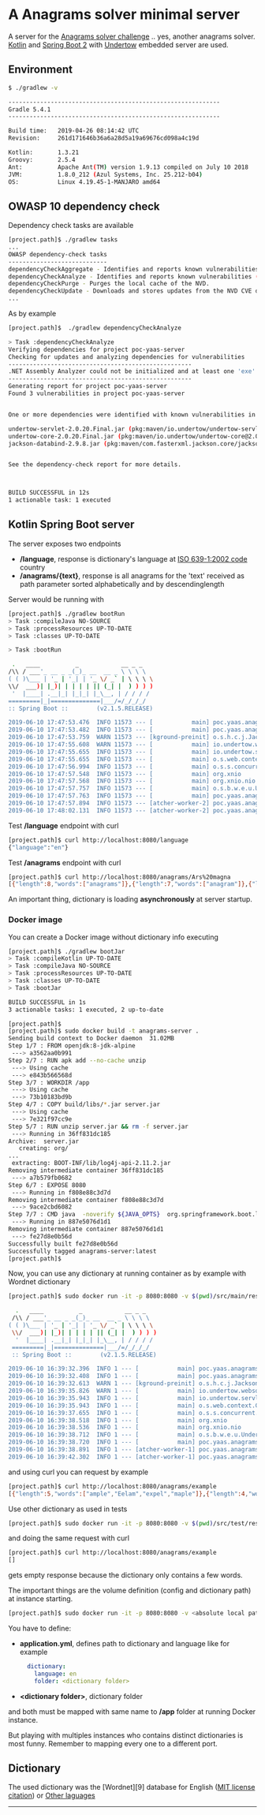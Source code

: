 # A Anagrams solver minimal server

A server for the [Anagrams solver challenge][1] .. yes, another anagrams solver.
[Kotlin][4] and [Spring Boot 2][2] with [Undertow][3] embedded server are used.

## Environment

```bash
$ ./gradlew -v

------------------------------------------------------------
Gradle 5.4.1
------------------------------------------------------------

Build time:   2019-04-26 08:14:42 UTC
Revision:     261d171646b36a6a28d5a19a69676cd098a4c19d

Kotlin:       1.3.21
Groovy:       2.5.4
Ant:          Apache Ant(TM) version 1.9.13 compiled on July 10 2018
JVM:          1.8.0_212 (Azul Systems, Inc. 25.212-b04)
OS:           Linux 4.19.45-1-MANJARO amd64

```

## OWASP 10 dependency check

Dependency check tasks are available

```bash
[project.path]$ ./gradlew tasks
...
OWASP dependency-check tasks
----------------------------
dependencyCheckAggregate - Identifies and reports known vulnerabilities (CVEs) in multi-project dependencies.
dependencyCheckAnalyze - Identifies and reports known vulnerabilities (CVEs) in project dependencies.
dependencyCheckPurge - Purges the local cache of the NVD.
dependencyCheckUpdate - Downloads and stores updates from the NVD CVE data feeds.
...

```

As by example
```bash
[project.path]$  ./gradlew dependencyCheckAnalyze

> Task :dependencyCheckAnalyze
Verifying dependencies for project poc-yaas-server
Checking for updates and analyzing dependencies for vulnerabilities
----------------------------------------------------
.NET Assembly Analyzer could not be initialized and at least one 'exe' or 'dll' was scanned. The 'dotnet' executable could not be found on the path; either disable the Assembly Analyzer or configure the path dotnet core.
----------------------------------------------------
Generating report for project poc-yaas-server
Found 3 vulnerabilities in project poc-yaas-server


One or more dependencies were identified with known vulnerabilities in poc-yaas-

undertow-servlet-2.0.20.Final.jar (pkg:maven/io.undertow/undertow-servlet@2.0.20.Final) : CVE-2018-1067
undertow-core-2.0.20.Final.jar (pkg:maven/io.undertow/undertow-core@2.0.20.Final) : CVE-2018-1067
jackson-databind-2.9.8.jar (pkg:maven/com.fasterxml.jackson.core/jackson-databind@2.9.8, cpe:2.3:a:fasterxml:jackson:2.9.8:*:*:*:*:*:*:*, cpe:2.3:a:fasterxml:jackson-databind:2.9.8:*:*:*:*:*:*:*) : CVE-2019-12086


See the dependency-check report for more details.



BUILD SUCCESSFUL in 12s
1 actionable task: 1 executed
```

## Kotlin Spring Boot server
 
The server exposes two endpoints
- **/language**, response is dictionary's language at [ISO 639-1:2002 code][13] country
- **/anagrams/{text}**, response is all anagrams for the 'text' received as path parameter sorted alphabetically and by descendinglength 

Server would be running with
 
 ```bash
 [project.path]$ ./gradlew bootRun
> Task :compileJava NO-SOURCE
> Task :processResources UP-TO-DATE
> Task :classes UP-TO-DATE

> Task :bootRun

  .   ____          _            __ _ _
 /\\ / ___'_ __ _ _(_)_ __  __ _ \ \ \ \
( ( )\___ | '_ | '_| | '_ \/ _` | \ \ \ \
 \\/  ___)| |_)| | | | | || (_| |  ) ) ) )
  '  |____| .__|_| |_|_| |_\__, | / / / /
 =========|_|==============|___/=/_/_/_/
 :: Spring Boot ::        (v2.1.5.RELEASE)

2019-06-10 17:47:53.476  INFO 11573 --- [           main] poc.yaas.anagrams.ApplicationKt          : Starting ApplicationKt on spectre with PID 11573 ([project.path]/build/classes/kotlin/main started by user in [project.path])
2019-06-10 17:47:53.482  INFO 11573 --- [           main] poc.yaas.anagrams.ApplicationKt          : No active profile set, falling back to default profiles: default
2019-06-10 17:47:53.759  WARN 11573 --- [kground-preinit] o.s.h.c.j.Jackson2ObjectMapperBuilder    : For Jackson Kotlin classes support please add "com.fasterxml.jackson.module:jackson-module-kotlin" to the classpath
2019-06-10 17:47:55.608  WARN 11573 --- [           main] io.undertow.websockets.jsr               : UT026010: Buffer pool was not set on WebSocketDeploymentInfo, the default pool will be used
2019-06-10 17:47:55.655  INFO 11573 --- [           main] io.undertow.servlet                      : Initializing Spring embedded WebApplicationContext
2019-06-10 17:47:55.655  INFO 11573 --- [           main] o.s.web.context.ContextLoader            : Root WebApplicationContext: initialization completed in 1683 ms
2019-06-10 17:47:56.994  INFO 11573 --- [           main] o.s.s.concurrent.ThreadPoolTaskExecutor  : Initializing ExecutorService 'applicationTaskExecutor'
2019-06-10 17:47:57.548  INFO 11573 --- [           main] org.xnio                                 : XNIO version 3.3.8.Final
2019-06-10 17:47:57.568  INFO 11573 --- [           main] org.xnio.nio                             : XNIO NIO Implementation Version 3.3.8.Final
2019-06-10 17:47:57.757  INFO 11573 --- [           main] o.s.b.w.e.u.UndertowServletWebServer     : Undertow started on port(s) 8080 (http) with context path ''
2019-06-10 17:47:57.763  INFO 11573 --- [           main] poc.yaas.anagrams.ApplicationKt          : Started ApplicationKt in 5.058 seconds (JVM running for 5.69)
2019-06-10 17:47:57.894  INFO 11573 --- [atcher-worker-2] poc.yaas.anagrams.AnagramSolverService   : Loading dictionary folder '[project.path]/build/resources/main/wordnet/en'
2019-06-10 17:48:02.131  INFO 11573 --- [atcher-worker-2] poc.yaas.anagrams.AnagramSolverService   : Dictionary folder loaded

```
 
Test **/language** endpoint with curl
 
```bash
[project.path]$ curl http://localhost:8080/language
{"language":"en"}
```

Test **/anagrams** endpoint with curl
 
```bash
[project.path]$ curl http://localhost:8080/anagrams/Ars%20magna
[{"length":8,"words":["anagrams"]},{"length":7,"words":["anagram"]},{"length":6,"words":["Angara","Asanga","Asmara","gasman","marang","samara"]},{"length":5,"words":["A'man","agama","Anasa","Angas","Asama","asana","G-man","grama","saran"]},{"length":4,"words":["agar","Agra","Anas","Aram","Aras","Gram","maar","mara","Mars","Masa","Naga","Rama","Rana","saga","Sana","snag"]},{"length":3,"words":["Aga","ana","Ara","arm","gam","gar","gas","man","mar","Mrs","nag","rag","ram","sag"]},{"length":2,"words":["aa","ma","Ms","Ra","SA"]}]
```

An important thing, dictionary is loading **asynchronously** at server startup.

### Docker image

You can create a Docker image without dictionary info executing

```bash
[project.path]$ ./gradlew bootJar
> Task :compileKotlin UP-TO-DATE
> Task :compileJava NO-SOURCE
> Task :processResources UP-TO-DATE
> Task :classes UP-TO-DATE
> Task :bootJar

BUILD SUCCESSFUL in 1s
3 actionable tasks: 1 executed, 2 up-to-date

[project.path]$
[project.path]$ sudo docker build -t anagrams-server .
Sending build context to Docker daemon  31.02MB
Step 1/7 : FROM openjdk:8-jdk-alpine
 ---> a3562aa0b991
Step 2/7 : RUN apk add --no-cache unzip
 ---> Using cache
 ---> e843b566568d
Step 3/7 : WORKDIR /app
 ---> Using cache
 ---> 73b10183bd9b
Step 4/7 : COPY build/libs/*.jar server.jar
 ---> Using cache
 ---> 7e321f97cc9e
Step 5/7 : RUN unzip server.jar && rm -f server.jar
 ---> Running in 36ff831dc185
Archive:  server.jar
   creating: org/
...
 extracting: BOOT-INF/lib/log4j-api-2.11.2.jar  
Removing intermediate container 36ff831dc185
 ---> a7b579fb0682
Step 6/7 : EXPOSE 8080
 ---> Running in f808e88c3d7d
Removing intermediate container f808e88c3d7d
 ---> 9ace2cbd6082
Step 7/7 : CMD java  -noverify ${JAVA_OPTS}  org.springframework.boot.loader.JarLauncher
 ---> Running in 887e5076d1d1
Removing intermediate container 887e5076d1d1
 ---> fe27d8e0b56d
Successfully built fe27d8e0b56d
Successfully tagged anagrams-server:latest
[project.path]$ 
```

Now, you can use any dictionary at running container as by example with Wordnet dictionary
```bash
[project.path]$ sudo docker run -it -p 8080:8080 -v $(pwd)/src/main/resources/wordnet:/app/wordnet -v $(pwd)/src/main/resources/application.yml:/app/application.yml anagrams-server

  .   ____          _            __ _ _
 /\\ / ___'_ __ _ _(_)_ __  __ _ \ \ \ \
( ( )\___ | '_ | '_| | '_ \/ _` | \ \ \ \
 \\/  ___)| |_)| | | | | || (_| |  ) ) ) )
  '  |____| .__|_| |_|_| |_\__, | / / / /
 =========|_|==============|___/=/_/_/_/
 :: Spring Boot ::        (v2.1.5.RELEASE)

2019-06-10 16:39:32.396  INFO 1 --- [           main] poc.yaas.anagrams.ApplicationKt          : Starting ApplicationKt on cf6d44d5ac5e with PID 1 (/app/BOOT-INF/classes started by root in /app)
2019-06-10 16:39:32.408  INFO 1 --- [           main] poc.yaas.anagrams.ApplicationKt          : No active profile set, falling back to default profiles: default
2019-06-10 16:39:32.613  WARN 1 --- [kground-preinit] o.s.h.c.j.Jackson2ObjectMapperBuilder    : For Jackson Kotlin classes support please add "com.fasterxml.jackson.module:jackson-module-kotlin" to the classpath
2019-06-10 16:39:35.826  WARN 1 --- [           main] io.undertow.websockets.jsr               : UT026010: Buffer pool was not set on WebSocketDeploymentInfo, the default pool will be used
2019-06-10 16:39:35.943  INFO 1 --- [           main] io.undertow.servlet                      : Initializing Spring embedded WebApplicationContext
2019-06-10 16:39:35.943  INFO 1 --- [           main] o.s.web.context.ContextLoader            : Root WebApplicationContext: initialization completed in 2970 ms
2019-06-10 16:39:37.655  INFO 1 --- [           main] o.s.s.concurrent.ThreadPoolTaskExecutor  : Initializing ExecutorService 'applicationTaskExecutor'
2019-06-10 16:39:38.518  INFO 1 --- [           main] org.xnio                                 : XNIO version 3.3.8.Final
2019-06-10 16:39:38.536  INFO 1 --- [           main] org.xnio.nio                             : XNIO NIO Implementation Version 3.3.8.Final
2019-06-10 16:39:38.712  INFO 1 --- [           main] o.s.b.w.e.u.UndertowServletWebServer     : Undertow started on port(s) 8080 (http) with context path ''
2019-06-10 16:39:38.720  INFO 1 --- [           main] poc.yaas.anagrams.ApplicationKt          : Started ApplicationKt in 7.062 seconds (JVM running for 7.859)
2019-06-10 16:39:38.891  INFO 1 --- [atcher-worker-1] poc.yaas.anagrams.AnagramSolverService   : Loading dictionary folder '/app/wordnet/en'
2019-06-10 16:39:42.302  INFO 1 --- [atcher-worker-1] poc.yaas.anagrams.AnagramSolverService   : Dictionary folder loaded

```

and using curl you can request by example
```bash
[project.path]$ curl http://localhost:8080/anagrams/example
[{"length":5,"words":["ample","Eelam","expel","maple"]},{"length":4,"words":["alee","apex","axle","Elam","lame","lamp","leap","male","meal","pale","palm","peal","peel","plea"]},{"length":3,"words":["ale","alp","ape","axe","eel","elm","lap","lax","lea","lee","map","pal","pax","pea"]},{"length":2,"words":["ax","Ea","em","la","LP","ma","pe"]}]
```

Use other dictionary as used in tests
```bash
[project.path]$ sudo docker run -it -p 8080:8080 -v $(pwd)/src/test/resources/dict:/app/dict -v $(pwd)/src/test/resources/application.yml:/app/application.yml anagrams-server
```

and doing the same request with curl
```bash
[project.path]$ curl http://localhost:8080/anagrams/example
[]
```

gets empty response because the dictionary only contains a few words.

The important things are the volume definition (config and dictionary path) at instance starting.

```bash
[project.path]$ sudo docker run -it -p 8080:8080 -v <absolute local path to>/<dictionary folder>:/app/<dictionary folder> -v <absolute local path to>/application.yml:/app/application.yml anagrams_server
```

You have to define:
- **application.yml**, defines path to dictionary and language like for example
  ```yaml
    dictionary:
      language: en
      folder: <dictionary folder>
    ```
- **\<dictionary folder\>**, dictionary folder

and both must be mapped with same name to **/app** folder at running Docker instance.

But playing with multiples instances who contains distinct dictionaries is most funny. Remember to mapping every one 
to a different port.

## Dictionary

The used dictionary was the [Wordnet][9] database for English ([MIT license][10] [citation][11]) or [Other laguages][12]

---
[1]: https://github.com/migupl/chal-yaas
[2]: https://spring.io/projects/spring-boot
[3]: http://undertow.io/
[4]: https://kotlinlang.org/
[10]: https://wordnet.princeton.edu/license-and-commercial-use
[11]: https://wordnet.princeton.edu/citing-wordnet
[12]: http://globalwordnet.org/resources/wordnets-in-the-world/
[13]: https://en.wikipedia.org/wiki/ISO_639-1

